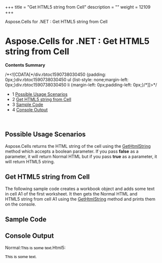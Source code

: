 +++
title = "Get HTML5 string from Cell" 
description = "" 
weight = 12109 
+++

Aspose.Cells for .NET : Get HTML5 string from Cell  

# Aspose.Cells for .NET : Get HTML5 string from Cell


**Contents Summary**

/\*<!\[CDATA\[\*/div.rbtoc1590738030450 {padding: 0px;}div.rbtoc1590738030450 ul {list-style: none;margin-left: 0px;}div.rbtoc1590738030450 li {margin-left: 0px;padding-left: 0px;}/\*\]\]>\*/

*   1 [Possible Usage Scenarios](#GetHTML5stringfromCell-PossibleUsageScenarios)
*   2 [Get HTML5 string from Cell](#GetHTML5stringfromCell-GetHTML5stringfromCell)
*   3 [Sample Code](#GetHTML5stringfromCell-SampleCode)
*   4 [Console Output](#GetHTML5stringfromCell-ConsoleOutput)

 

## Possible Usage Scenarios

Aspose.Cells returns the HTML string of the cell using the [GetHtmlString](https://apireference.aspose.com/net/cells/aspose.cells/cell/methods/gethtmlstring) method which accepts a boolean parameter. If you pass **false** as a parameter, it will return Normal HTML but if you pass **true** as a parameter, it will return HTML5 string.

## Get HTML5 string from Cell

The following sample code creates a workbook object and adds some text in cell A1 of the first worksheet. It then gets the Normal HTML and HTML5 string from cell A1 using the [GetHtmlString](https://apireference.aspose.com/net/cells/aspose.cells/cell/methods/gethtmlstring) method and prints them on the console.

## Sample Code

## Console Output

Normal:<Font Style="FONT-FAMILY: Arial;FONT-SIZE: 10pt;COLOR: #000000;">This is some text.</Font>Html5:<div Style="FONT-FAMILY: Arial;FONT-SIZE: 10pt;COLOR: #000000;">This is some text.</div>

